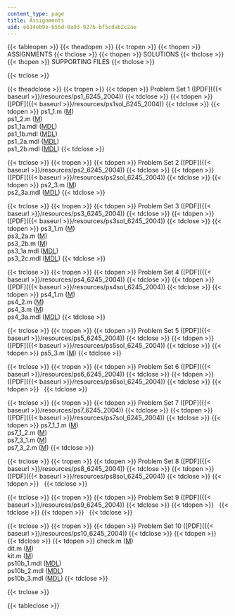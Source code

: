 ```yaml
---
content_type: page
title: Assignments
uid: e614eb9e-655d-0a93-927b-bf5cdab2c2ae
---
```


{{< tableopen >}}
{{< theadopen >}}
{{< tropen >}}
{{< thopen >}}
ASSIGNMENTS
{{< thclose >}}
{{< thopen >}}
SOLUTIONS
{{< thclose >}}
{{< thopen >}}
SUPPORTING FILES
{{< thclose >}}

{{< trclose >}}

{{< theadclose >}}
{{< tropen >}}
{{< tdopen >}}
Problem Set 1 ([PDF]({{< baseurl >}}/resources/ps1_6245_2004))
{{< tdclose >}}
{{< tdopen >}}
([PDF]({{< baseurl >}}/resources/ps1sol_6245_2004))
{{< tdclose >}}
{{< tdopen >}}
ps1\_1.m ([M](./resolveuid/587de9aca94c1afde96344c2d9ccbd85))  
ps1\_2.m ([M](./resolveuid/e841784934c75e96251cbece0827cc94))  
ps1\_1a.mdl ([MDL](./resolveuid/ae5260647ac463febc5ceaa41d2587d0))  
ps1\_1b.mdl ([MDL](./resolveuid/87da9583a1cec998bc57e08f9b827a3f))  
ps1\_2a.mdl ([MDL](./resolveuid/8f945f5c588a3f6f776867423c570138))  
ps1\_2b.mdl ([MDL](./resolveuid/7e84f44cd8a036b33cfca95273bb7c17))
{{< tdclose >}}

{{< trclose >}}
{{< tropen >}}
{{< tdopen >}}
Problem Set 2 ([PDF]({{< baseurl >}}/resources/ps2_6245_2004))
{{< tdclose >}}
{{< tdopen >}}
([PDF]({{< baseurl >}}/resources/ps2sol_6245_2004))
{{< tdclose >}}
{{< tdopen >}}
ps2\_3.m ([M](./resolveuid/a82a79e14f4bfaf35a57945e0205b78a))  
ps2\_3a.mdl ([MDL](./resolveuid/456c97e518911aa87d3f389dc542dfe0))
{{< tdclose >}}

{{< trclose >}}
{{< tropen >}}
{{< tdopen >}}
Problem Set 3 ([PDF]({{< baseurl >}}/resources/ps3_6245_2004))
{{< tdclose >}}
{{< tdopen >}}
([PDF]({{< baseurl >}}/resources/ps3sol_6245_2004))
{{< tdclose >}}
{{< tdopen >}}
ps3\_1.m ([M](./resolveuid/56d60b66e2ef3d35c69844c051fd3e1f))  
ps3\_2a.m ([M](./resolveuid/ccc8173c65e919598ffa3267452bb55e))  
ps3\_2b.m ([M](./resolveuid/4880225d4488c3389dd33f19005fdff1))  
ps3\_1a.mdl ([MDL](./resolveuid/b9eeb98e5004189f170b1ea5faac6173))  
ps3\_2c.mdl ([MDL](./resolveuid/012a0b2071fa64007c851acd51f21169))
{{< tdclose >}}

{{< trclose >}}
{{< tropen >}}
{{< tdopen >}}
Problem Set 4 ([PDF]({{< baseurl >}}/resources/ps4_6245_2004))
{{< tdclose >}}
{{< tdopen >}}
([PDF]({{< baseurl >}}/resources/ps4sol_6245_2004))
{{< tdclose >}}
{{< tdopen >}}
ps4\_1.m ([M](./resolveuid/1192f71da67e1b1afc80d2e6707783f0))  
ps4\_2.m ([M](./resolveuid/a8a7fa4e5cda478b70eefe4ae24b7e76))  
ps4\_3.m ([M](./resolveuid/5176c4747f14666ccaab667d8af9ab68))  
ps4\_3a.mdl ([MDL](./resolveuid/ae3965ae5785aca3c14ace718a4e3d9c))
{{< tdclose >}}

{{< trclose >}}
{{< tropen >}}
{{< tdopen >}}
Problem Set 5 ([PDF]({{< baseurl >}}/resources/ps5_6245_2004))
{{< tdclose >}}
{{< tdopen >}}
([PDF]({{< baseurl >}}/resources/ps5sol_6245_2004))
{{< tdclose >}}
{{< tdopen >}}
ps5\_3.m ([M](./resolveuid/d6b5fa60531ae516172e8fdf8219e53c))
{{< tdclose >}}

{{< trclose >}}
{{< tropen >}}
{{< tdopen >}}
Problem Set 6 ([PDF]({{< baseurl >}}/resources/ps6_6245_2004))
{{< tdclose >}}
{{< tdopen >}}
([PDF]({{< baseurl >}}/resources/ps6sol_6245_2004))
{{< tdclose >}}
{{< tdopen >}}
 
{{< tdclose >}}

{{< trclose >}}
{{< tropen >}}
{{< tdopen >}}
Problem Set 7 ([PDF]({{< baseurl >}}/resources/ps7_6245_2004))
{{< tdclose >}}
{{< tdopen >}}
([PDF]({{< baseurl >}}/resources/ps7sol_6245_2004))
{{< tdclose >}}
{{< tdopen >}}
ps7\_1\_1.m ([M](./resolveuid/626b740afc1ebd01eadbf3cd6c84e750))  
ps7\_1\_2.m ([M](./resolveuid/a7ca36ddccbf9cdc91e03d7fafd0aac0))  
ps7\_3\_1.m ([M](./resolveuid/8f09d82e3f65d369f572fa17771e21d1))  
ps7\_3\_2.m ([M](./resolveuid/31ede8a97bf24ab66e52969c8b1f9be3))
{{< tdclose >}}

{{< trclose >}}
{{< tropen >}}
{{< tdopen >}}
Problem Set 8 ([PDF]({{< baseurl >}}/resources/ps8_6245_2004))
{{< tdclose >}}
{{< tdopen >}}
([PDF]({{< baseurl >}}/resources/ps8sol_6245_2004))
{{< tdclose >}}
{{< tdopen >}}
 
{{< tdclose >}}

{{< trclose >}}
{{< tropen >}}
{{< tdopen >}}
Problem Set 9 ([PDF]({{< baseurl >}}/resources/ps9_6245_2004))
{{< tdclose >}}
{{< tdopen >}}
 
{{< tdclose >}}
{{< tdopen >}}
 
{{< tdclose >}}

{{< trclose >}}
{{< tropen >}}
{{< tdopen >}}
Problem Set 10 ([PDF]({{< baseurl >}}/resources/ps10_6245_2004))
{{< tdclose >}}
{{< tdopen >}}
 
{{< tdclose >}}
{{< tdopen >}}
check.m ([M](./resolveuid/2ac489ae3b8ddab775af9415c5e57d2b))  
dit.m ([M](./resolveuid/82067d40a22b54f50acd48f25a4f2d6f))  
kit.m ([M](./resolveuid/7efd8b2d81e67501a050cf5dee57ac88))  
ps10b\_1.mdl ([MDL](./resolveuid/55987d80bc5da7465257c269d068d923))  
ps10b\_2.mdl ([MDL](./resolveuid/f6a62c8364e9026e4300fe53a699fd43))  
ps10b\_3.mdl ([MDL](./resolveuid/8787223fa2b5685545a1f7fa76092840))
{{< tdclose >}}

{{< trclose >}}

{{< tableclose >}}